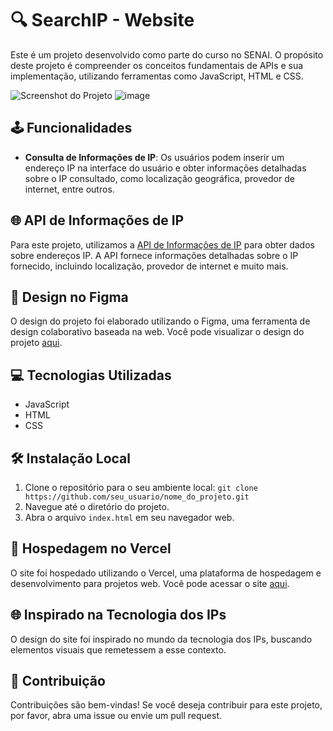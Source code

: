 # 🔍 SearchIP - Website

Este é um projeto desenvolvido como parte do curso no SENAI. O propósito deste projeto é compreender os conceitos fundamentais de APIs e sua implementação, utilizando ferramentas como JavaScript, HTML e CSS.

![Screenshot do Projeto](![image](https://github.com/BrennonMeireles/sprint-consumo-api/assets/141636246/34225202-262b-4015-b10f-f4c3316280f8))
![image](https://github.com/BrennonMeireles/sprint-consumo-api/assets/141636246/f980350f-98a3-4a0c-9e43-0226de798017)


## 🕹️ Funcionalidades

- **Consulta de Informações de IP**: Os usuários podem inserir um endereço IP na interface do usuário e obter informações detalhadas sobre o IP consultado, como localização geográfica, provedor de internet, entre outros.

## 🌐 API de Informações de IP

Para este projeto, utilizamos a [API de Informações de IP](https://apiip.net/) para obter dados sobre endereços IP. A API fornece informações detalhadas sobre o IP fornecido, incluindo localização, provedor de internet e muito mais.

## 🎨 Design no Figma

O design do projeto foi elaborado utilizando o Figma, uma ferramenta de design colaborativo baseada na web. Você pode visualizar o design do projeto [aqui](https://www.figma.com/file/7ecxqoUxnPp6Xa8QCBJG1Z/sprint-api?type=design&node-id=0%3A1&mode=design&t=5P3eV8bBHI4oSihx-1).

## 💻 Tecnologias Utilizadas
  - JavaScript
  - HTML
  - CSS

## 🛠 Instalação Local

1. Clone o repositório para o seu ambiente local: `git clone https://github.com/seu_usuario/nome_do_projeto.git`
2. Navegue até o diretório do projeto.
3. Abra o arquivo `index.html` em seu navegador web.

## 🚀 Hospedagem no Vercel

O site foi hospedado utilizando o Vercel, uma plataforma de hospedagem e desenvolvimento para projetos web. Você pode acessar o site [aqui](https://searchip.vercel.app/).

## 🌐 Inspirado na Tecnologia dos IPs

O design do site foi inspirado no mundo da tecnologia dos IPs, buscando elementos visuais que remetessem a esse contexto.

## 🤝 Contribuição

Contribuições são bem-vindas! Se você deseja contribuir para este projeto, por favor, abra uma issue ou envie um pull request.
